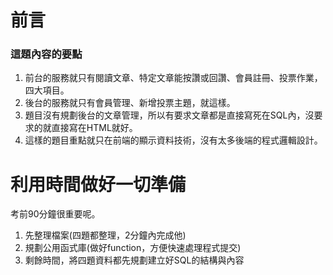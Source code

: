 # 前言

### 這題內容的要點

1. 前台的服務就只有閱讀文章、特定文章能按讚或回讚、會員註冊、投票作業，四大項目。
2. 後台的服務就只有會員管理、新增投票主題，就這樣。
3. 題目沒有規劃後台的文章管理，所以有要求文章都是直接寫死在SQL內，沒要求的就直接寫在HTML就好。
4. 這樣的題目重點就只在前端的顯示資料技術，沒有太多後端的程式邏輯設計。

# 利用時間做好一切準備

考前90分鐘很重要呢。

1. 先整理檔案\(四題都整理，2分鐘內完成他\)
2. 規劃公用函式庫\(做好function，方便快速處理程式提交\)
3. 剩餘時間，將四題資料都先規劃建立好SQL的結構與內容



